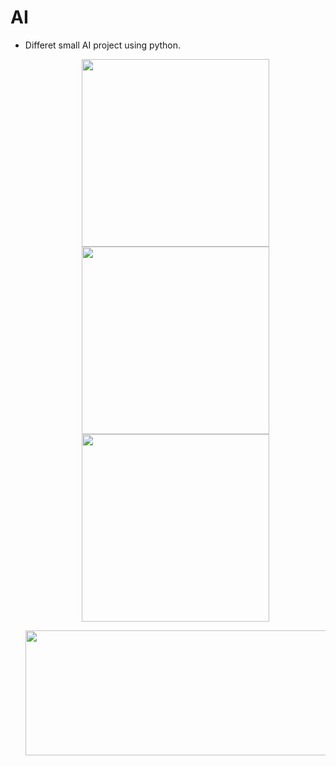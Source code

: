 # AI

- Differet small AI project using python.

  <p align="center">
  <image src="FlappyBird/assets/FB.gif" height="300"/>
  <image src="Pong/assets/PG.gif" height="300"/>
  <image src="Snake/assets/SR.gif" height="300"/>
  </p>
  <p align="center">
  <image src="TRex/assets/DR.gif" height="200" width="600"/>
  </p>

